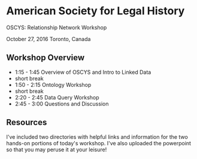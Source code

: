 # American Society for Legal History

OSCYS: Relationship Network Workshop

October 27, 2016 Toronto, Canada 

## Workshop Overview

- 1:15 - 1:45 Overview of OSCYS and Intro to Linked Data
- short break
- 1:50 - 2:15 Ontology Workshop
- short break
- 2:20 - 2:45 Data Query Workshop
- 2:45 - 3:00 Questions and Discussion

## Resources

I've included two directories with helpful links and information for the two hands-on portions of today's workshop.  I've also uploaded the powerpoint so that you may peruse it at your leisure!

